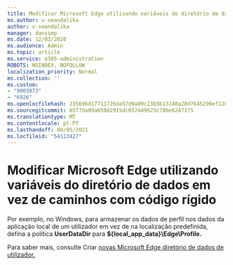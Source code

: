 ```yaml
---
title: Modificar Microsoft Edge utilizando variáveis do diretório de dados em vez de caminhos com código rígido
ms.author: v-smandalika
author: v-smandalika
manager: dansimp
ms.date: 12/03/2020
ms.audience: Admin
ms.topic: article
ms.service: o365-administration
ROBOTS: NOINDEX, NOFOLLOW
localization_priority: Normal
ms.collection: ''
ms.custom:
- "9003873"
- "6926"
ms.openlocfilehash: 235696d17711726da57d9a09c23b5b13140a28d7645299ef120a4b2c7b395c5e
ms.sourcegitcommit: b5f7da89a650d2915dc652449623c78be6247175
ms.translationtype: MT
ms.contentlocale: pt-PT
ms.lasthandoff: 08/05/2021
ms.locfileid: "54113427"
---
```

# <a name="modify-microsoft-edge-by-using-data-directory-variables-rather-than-hardcoded-paths"></a>Modificar Microsoft Edge utilizando variáveis do diretório de dados em vez de caminhos com código rígido

Por exemplo, no Windows, para armazenar os dados de perfil nos dados da aplicação local de um utilizador em vez de na localização predefinida, defina a política **UserDataDir** para **${local_app_data}\Edge\Profile.** 

Para saber mais, consulte Criar [novas Microsoft Edge diretório de dados de utilizador.](https://docs.microsoft.com/deployedge/edge-learnmore-create-user-directory-vars)